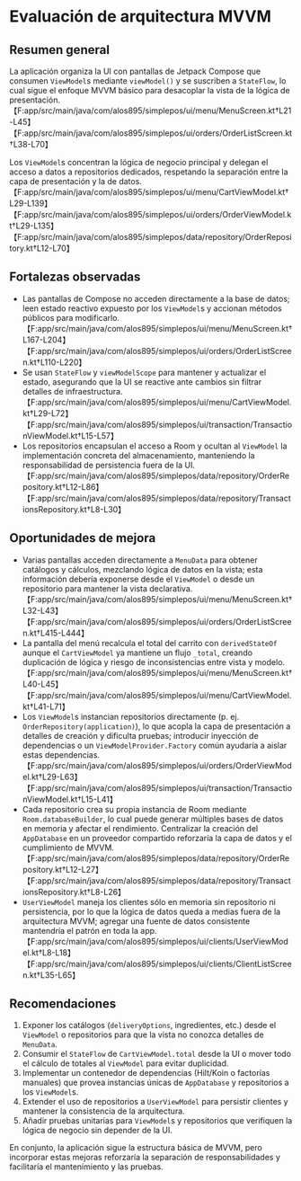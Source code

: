 # Evaluación de arquitectura MVVM

## Resumen general
La aplicación organiza la UI con pantallas de Jetpack Compose que consumen `ViewModel`s mediante `viewModel()` y se suscriben a `StateFlow`, lo cual sigue el enfoque MVVM básico para desacoplar la vista de la lógica de presentación.【F:app/src/main/java/com/alos895/simplepos/ui/menu/MenuScreen.kt†L21-L45】【F:app/src/main/java/com/alos895/simplepos/ui/orders/OrderListScreen.kt†L38-L70】

Los `ViewModel`s concentran la lógica de negocio principal y delegan el acceso a datos a repositorios dedicados, respetando la separación entre la capa de presentación y la de datos.【F:app/src/main/java/com/alos895/simplepos/ui/menu/CartViewModel.kt†L29-L139】【F:app/src/main/java/com/alos895/simplepos/ui/orders/OrderViewModel.kt†L29-L135】【F:app/src/main/java/com/alos895/simplepos/data/repository/OrderRepository.kt†L12-L70】

## Fortalezas observadas
* Las pantallas de Compose no acceden directamente a la base de datos; leen estado reactivo expuesto por los `ViewModel`s y accionan métodos públicos para modificarlo.【F:app/src/main/java/com/alos895/simplepos/ui/menu/MenuScreen.kt†L167-L204】【F:app/src/main/java/com/alos895/simplepos/ui/orders/OrderListScreen.kt†L110-L220】
* Se usan `StateFlow` y `viewModelScope` para mantener y actualizar el estado, asegurando que la UI se reactive ante cambios sin filtrar detalles de infraestructura.【F:app/src/main/java/com/alos895/simplepos/ui/menu/CartViewModel.kt†L29-L72】【F:app/src/main/java/com/alos895/simplepos/ui/transaction/TransactionViewModel.kt†L15-L57】
* Los repositorios encapsulan el acceso a Room y ocultan al `ViewModel` la implementación concreta del almacenamiento, manteniendo la responsabilidad de persistencia fuera de la UI.【F:app/src/main/java/com/alos895/simplepos/data/repository/OrderRepository.kt†L12-L86】【F:app/src/main/java/com/alos895/simplepos/data/repository/TransactionsRepository.kt†L8-L30】

## Oportunidades de mejora
* Varias pantallas acceden directamente a `MenuData` para obtener catálogos y cálculos, mezclando lógica de datos en la vista; esta información debería exponerse desde el `ViewModel` o desde un repositorio para mantener la vista declarativa.【F:app/src/main/java/com/alos895/simplepos/ui/menu/MenuScreen.kt†L32-L43】【F:app/src/main/java/com/alos895/simplepos/ui/orders/OrderListScreen.kt†L415-L444】
* La pantalla del menú recalcula el total del carrito con `derivedStateOf` aunque el `CartViewModel` ya mantiene un flujo `_total`, creando duplicación de lógica y riesgo de inconsistencias entre vista y modelo.【F:app/src/main/java/com/alos895/simplepos/ui/menu/MenuScreen.kt†L40-L45】【F:app/src/main/java/com/alos895/simplepos/ui/menu/CartViewModel.kt†L41-L71】
* Los `ViewModel`s instancian repositorios directamente (p. ej. `OrderRepository(application)`), lo que acopla la capa de presentación a detalles de creación y dificulta pruebas; introducir inyección de dependencias o un `ViewModelProvider.Factory` común ayudaría a aislar estas dependencias.【F:app/src/main/java/com/alos895/simplepos/ui/orders/OrderViewModel.kt†L29-L63】【F:app/src/main/java/com/alos895/simplepos/ui/transaction/TransactionViewModel.kt†L15-L41】
* Cada repositorio crea su propia instancia de Room mediante `Room.databaseBuilder`, lo cual puede generar múltiples bases de datos en memoria y afectar el rendimiento. Centralizar la creación del `AppDatabase` en un proveedor compartido reforzaría la capa de datos y el cumplimiento de MVVM.【F:app/src/main/java/com/alos895/simplepos/data/repository/OrderRepository.kt†L12-L27】【F:app/src/main/java/com/alos895/simplepos/data/repository/TransactionsRepository.kt†L8-L26】
* `UserViewModel` maneja los clientes sólo en memoria sin repositorio ni persistencia, por lo que la lógica de datos queda a medias fuera de la arquitectura MVVM; agregar una fuente de datos consistente mantendría el patrón en toda la app.【F:app/src/main/java/com/alos895/simplepos/ui/clients/UserViewModel.kt†L8-L18】【F:app/src/main/java/com/alos895/simplepos/ui/clients/ClientListScreen.kt†L35-L65】

## Recomendaciones
1. Exponer los catálogos (`deliveryOptions`, ingredientes, etc.) desde el `ViewModel` o repositorios para que la vista no conozca detalles de `MenuData`.
2. Consumir el `StateFlow` de `CartViewModel.total` desde la UI o mover todo el cálculo de totales al `ViewModel` para evitar duplicidad.
3. Implementar un contenedor de dependencias (Hilt/Koin o factorías manuales) que provea instancias únicas de `AppDatabase` y repositorios a los `ViewModel`s.
4. Extender el uso de repositorios a `UserViewModel` para persistir clientes y mantener la consistencia de la arquitectura.
5. Añadir pruebas unitarias para `ViewModel`s y repositorios que verifiquen la lógica de negocio sin depender de la UI.

En conjunto, la aplicación sigue la estructura básica de MVVM, pero incorporar estas mejoras reforzaría la separación de responsabilidades y facilitaría el mantenimiento y las pruebas.
